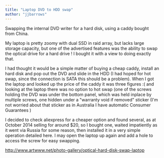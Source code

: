 ```yaml
---
title: "Laptop DVD to HDD swap"
author: "jjbarrows"
---
```


Swapping the internal DVD writer for a hard disk, using a caddy bought from China.

My laptop is pretty zoomy with dual SSD in raid array, but lacks large storage capacity, but one of the advertised features was the ability to swap the optical drive for a hard drive ! I bought it with a view to doing exactly that.

I had thought it would be a simple matter of buying a cheap caddy, install an hard disk and pop out the DVD and slide in the HDD (I had hoped for hot swap, since the connection is SATA this should be a problem).  When I got the laptop and looked up the price of the caddy it was three figures :( and looking at the laptop there was no option to hot swap (one of the screws holding the DVD was under the bottom panel, which was held inplace by multiple screws, one hidden under a "warranty void if removed" sticker (I'm not worried about that sticker as in Australia I have automatic Consumer Guarantees )

I decided to check aliexpress for a cheaper option and found several, as at October 2014 selling for around $20, so I bought one, waited impatiently as it went via Russia for some reason, then installed it in a very simple operation detailed here.  I may open the laptop up again and add a hole to access the screw for easy swapping.

<http://www.artwww.net/photo-gallery/optical-hard-disk-swap-laptop>

